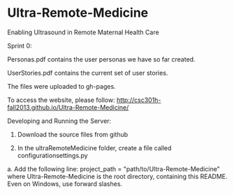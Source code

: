 Ultra-Remote-Medicine
=====================

Enabling Ultrasound in Remote Maternal Health Care

Sprint 0:

Personas.pdf contains the user personas we have so far created.

UserStories.pdf contains the current set of user stories.

The files were uploaded to gh-pages.

To access the website, please follow: http://csc301h-fall2013.github.io/Ultra-Remote-Medicine/

Developing and Running the Server:

1. Download the source files from github
 
2. In the ultraRemoteMedicine folder, create a file called configurationsettings.py
	
a. Add the following line: project_path = "path/to/Ultra-Remote-Medicine" where Ultra-Remote-Medicine is the root directory, containing this README. Even on Windows, use forward slashes.
